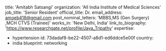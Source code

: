 title: 'Amitabh Satsangi'
organization: 'All India Institute of Medical Sciences'
job_title: 'Senior Resident'
official_title: Dr.
email_address: amoeb418@gmail.com
post_nominal_letters: 'MBBS,MS (Gen Surgery) ,MCH CTVS (Trainee)'
works_in: 'New Delhi, India'
link_to_biography: 'https://www.researchgate.net/profile/Jaya_Tripathy'
expertise:
  - hypertension
id: 73dadaf8-be22-4507-a8d1-ed6ddce5e00f
country:
  - india
blueprint: networking

